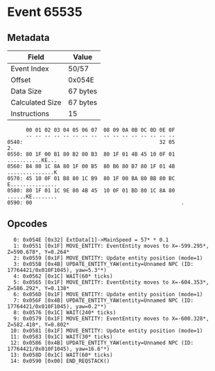 # Event 65535

## Metadata

| Field           | Value    |
|-----------------|----------|
| Event Index     | 50/57    |
| Offset          | 0x054E   |
| Data Size       | 67 bytes |
| Calculated Size | 67 bytes |
| Instructions    | 15       |

```
      00 01 02 03 04 05 06 07  08 09 0A 0B 0C 0D 0E 0F
      -- -- -- -- -- -- -- --  -- -- -- -- -- -- -- --
0540:                                            32 05                2.
0550: 80 1F 00 B1 80 B2 80 B3  80 1F 01 4B 45 10 0F 01  ...........KE...
0560: B4 80 1C 8A 80 1F 00 B5  80 B6 80 B7 80 1F 01 4B  ...............K
0570: 45 10 0F 01 B8 80 1C B9  80 1F 00 BA 80 BB 80 BC  E...............
0580: 80 1F 01 1C 9E 80 4B 45  10 0F 01 BD 80 1C 8A 80  ......KE........
0590: 00                                                .               
```

## Opcodes

```
  0: 0x054E [0x32] ExtData[1]->MainSpeed = 57* * 0.1
  1: 0x0551 [0x1F] MOVE_ENTITY: EventEntity moves to X=-599.295*, Z=590.678*, Y=0.264*
  2: 0x0559 [0x1F] MOVE_ENTITY: Update entity position (mode=1)
  3: 0x055B [0x4B] UPDATE_ENTITY_YAW(entity=Unnamed NPC (ID: 17764421/0x010F1045), yaw=5.3°*)
  4: 0x0562 [0x1C] WAIT(60* ticks)
  5: 0x0565 [0x1F] MOVE_ENTITY: EventEntity moves to X=-604.353*, Z=586.292*, Y=0.138*
  6: 0x056D [0x1F] MOVE_ENTITY: Update entity position (mode=1)
  7: 0x056F [0x4B] UPDATE_ENTITY_YAW(entity=Unnamed NPC (ID: 17764421/0x010F1045), yaw=0.2°*)
  8: 0x0576 [0x1C] WAIT(240* ticks)
  9: 0x0579 [0x1F] MOVE_ENTITY: EventEntity moves to X=-600.328*, Z=582.410*, Y=0.802*
 10: 0x0581 [0x1F] MOVE_ENTITY: Update entity position (mode=1)
 11: 0x0583 [0x1C] WAIT(30* ticks)
 12: 0x0586 [0x4B] UPDATE_ENTITY_YAW(entity=Unnamed NPC (ID: 17764421/0x010F1045), yaw=16.6°*)
 13: 0x058D [0x1C] WAIT(60* ticks)
 14: 0x0590 [0x00] END_REQSTACK()
```
